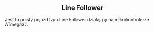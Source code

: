 <div align="center" style="text-align:center">
 <h2>Line Follower</h2>
 </div>

Jest to prosty pojazd typu Line Follower działający na mikrokontrolerze ATmega32.
